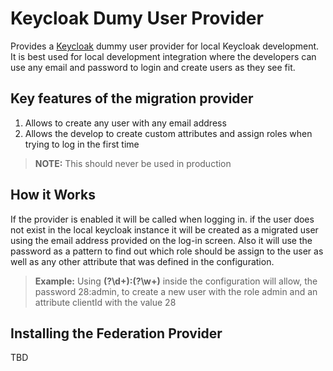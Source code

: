 # Keycloak Dumy User Provider
  
Provides a [Keycloak][0] dummy user provider for local Keycloak development.
It is best used for local development integration where the developers can use any email and password 
to login and create users as they see fit.

## Key features of the migration provider

1. Allows to create any user with any email address
2. Allows the develop to create custom attributes and assign roles when trying to log in the first time

> **NOTE:** This should never be used in production

## How it Works

If the provider is enabled it will be called when logging in. if the user does not exist in the local keycloak instance
it will be created as a migrated user using the email address provided on the log-in screen.
Also it will use the password as a pattern to find out which role should be assign to the user as well as any other attribute that
was defined in the configuration.

> **Example:** Using **(?<clientId>\d+):(?<roleName>\w+)** inside the configuration will allow, the password 28:admin, to create a new user with the role admin and an attribute clientId with the value 28

## Installing the Federation Provider

TBD

[0]: http://keycloak.jboss.org/

